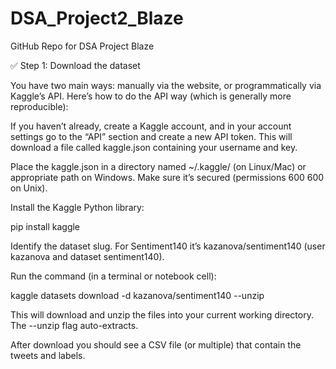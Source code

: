 # DSA_Project2_Blaze
GitHub Repo for DSA Project Blaze

✅ Step 1: Download the dataset

You have two main ways: manually via the website, or programmatically via Kaggle’s API. Here’s how to do the API way (which is generally more reproducible):

If you haven’t already, create a Kaggle account, and in your account settings go to the “API” section and create a new API token. This will download a file called kaggle.json containing your username and key. 

Place the kaggle.json in a directory named ~/.kaggle/ (on Linux/Mac) or appropriate path on Windows. Make sure it’s secured (permissions  600 600 on Unix).

Install the Kaggle Python library:

  pip install kaggle


Identify the dataset slug. For Sentiment140 it’s kazanova/sentiment140 (user kazanova and dataset sentiment140).

Run the command (in a terminal or notebook cell):

  kaggle datasets download -d kazanova/sentiment140 --unzip

This will download and unzip the files into your current working directory. The --unzip flag auto-extracts.

After download you should see a CSV file (or multiple) that contain the tweets and labels.

